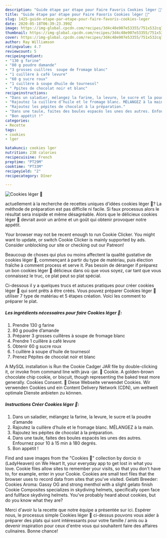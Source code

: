 ```yaml
---
description: "Guide étape par étape pour Faire Favoris Cookies léger 🍪"
title: "Guide étape par étape pour Faire Favoris Cookies léger 🍪"
slug: 1425-guide-etape-par-etape-pour-faire-favoris-cookies-leger
date: 2020-05-18T06:39:23.399Z
image: https://img-global.cpcdn.com/recipes/3d4c48e907e53355/751x532cq70/cookies-leger-🍪-photo-principale-de-la-recette.jpg
thumbnail: https://img-global.cpcdn.com/recipes/3d4c48e907e53355/751x532cq70/cookies-leger-🍪-photo-principale-de-la-recette.jpg
cover: https://img-global.cpcdn.com/recipes/3d4c48e907e53355/751x532cq70/cookies-leger-🍪-photo-principale-de-la-recette.jpg
author: Ray Williamson
ratingvalue: 4.7
reviewcount: 5
recipeingredient:
- "130 g farine"
- "80 g poudre damande"
- "3 grosses cuillres  soupe de fromage blanc"
- "1 cuillère à café levure"
- "60 g sucre roux"
- "1 cuillère à soupe dhuile de tournesol"
- " Ppites de chocolat noir et blanc"
recipeinstructions:
- "Dans un saladier, mélangez la farine, la levure, le sucre et la poudre d’amande"
- "Rajoutez la cuillère d’huile et le fromage blanc. MÉLANGEZ à la main."
- "Rajoutez les pépites de chocolat à la préparation."
- "Dans une taule, faites des boules espacés les unes des autres. Enfournez pour 10 à 15 min à 180 degrés."
- "Bon appétit !"
categories:
- Recette
tags:
- cookies
- lger

katakunci: cookies lger 
nutrition: 238 calories
recipecuisine: French
preptime: "PT29M"
cooktime: "PT33M"
recipeyield: "2"
recipecategory: Dîner

---
```



![Cookies léger 🍪](https://img-global.cpcdn.com/recipes/3d4c48e907e53355/751x532cq70/cookies-leger-🍪-photo-principale-de-la-recette.jpg)

actuellement à la recherche de recettes uniques d'idées cookies léger 🍪? La méthode de préparation est pas difficile ni facile. Si faux processus alors le résultat sera insipide et même désagréable. Alors que le délicieux cookies léger 🍪 devrait avoir un arôme et un goût qui obtenir provoquer notre appétit.

Your browser may not be recent enough to run Cookie Clicker. You might want to update, or switch Cookie Clicker is mainly supported by ads. Consider unblocking our site or checking out our Patreon!

Beaucoup de choses qui plus ou moins affectent la qualité gustative de cookies léger 🍪, commençant à partir du type de matériau, puis élection fraîche à comment process et serve it. Pas besoin de déranger if préparez un bon cookies léger 🍪 délicieux dans où que vous soyez, car tant que vous connaissez le truc, ce plat peut so plat spécial.


Ci-dessous il y a quelques trucs et astuces pratiques pour créer cookies léger 🍪 qui sont prêts à être créés. Vous pouvez préparer Cookies léger 🍪 utiliser 7 type de matériau et 5 étapes création. Voici les comment to préparer le plat.

<!--inarticleads1-->

##### Les ingrédients nécessaires pour faire Cookies léger 🍪:

1. Prendre 130 g farine
1.  80 g poudre d’amande
1. Préparer 3 grosses cuillères à soupe de fromage blanc
1. Prendre 1 cuillère à café levure
1. Obtenir 60 g sucre roux
1.  1 cuillère à soupe d’huile de tournesol
1. Prenez  Pépites de chocolat noir et blanc


A MySQL installation is Run the Cookie Cadger JAR file by double-clicking it, or invoke from command line with java -jar. 🍪 Cookie. A golden-brown chocolate chip cookie, or biscuit, though representing the baked treat more generally. Cookies Consent. 💁 Diese Webseite verwendet Cookies. Wir verwenden Cookies und ein Content Delivery Network (CDN), um weltweit optimale Dienste anbieten zu können. 

<!--inarticleads2-->

##### Instructions Créer Cookies léger 🍪:

1. Dans un saladier, mélangez la farine, la levure, le sucre et la poudre d’amande
1. Rajoutez la cuillère d’huile et le fromage blanc. MÉLANGEZ à la main.
1. Rajoutez les pépites de chocolat à la préparation.
1. Dans une taule, faites des boules espacés les unes des autres. Enfournez pour 10 à 15 min à 180 degrés.
1. Bon appétit !


Find and save images from the &#34;Cookies 🍪&#34; collection by dorciα ♔ (LadyHeaven) on We Heart It, your everyday app to get lost in what you love. Cookie files allow sites to remember your visits, so that you don&#39;t have to, for example, enter in your Cookie. Cookies are small text files that the browser uses to record data from sites that you&#39;ve visited. Gelatti Breeder: Cookies Aroma: Gassy OG and strong menthol with a slight gelato finish Cookie Composites specializes in skydiving helmets, specifically open face and fullface skydiving helmets. You&#39;ve probably heard about cookies, but do you know what they are? 


Merci d'avoir lu la recette que notre équipe a présentée sur ici. Espérer nous, le processus simple Cookies léger 🍪 ci-dessus pouvons vous aider à préparer des plats qui sont intéressants pour votre famille / amis ou à devenir inspiration pour ceux d'entre vous qui souhaitent faire des affaires culinaires. Bonne chance!
